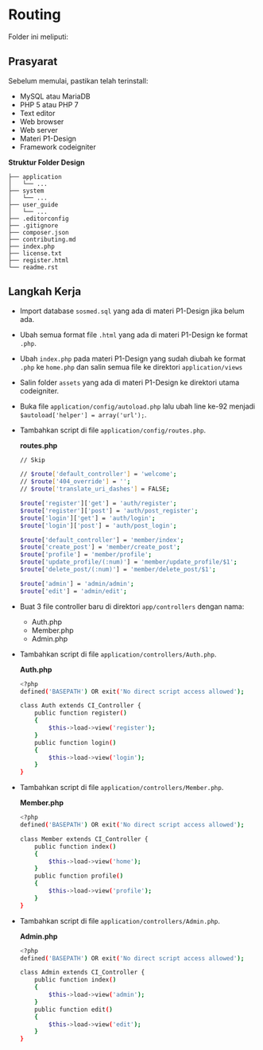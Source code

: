 
# Routing

Folder ini meliputi:

## Prasyarat

Sebelum memulai, pastikan telah terinstall:
* MySQL atau MariaDB
* PHP 5 atau PHP 7
* Text editor
* Web browser
* Web server
* Materi P1-Design
* Framework codeigniter


**Struktur Folder Design**

```text
├── application
│   └── ...
├── system
│   └── ...
├── user_guide
│   └── ...
├── .editorconfig
├── .gitignore
├── composer.json
├── contributing.md
├── index.php
├── license.txt
├── register.html
└── readme.rst
```

## Langkah Kerja

* Import database `sosmed.sql` yang ada di materi P1-Design jika belum ada.
* Ubah semua format file `.html` yang ada di materi P1-Design ke format `.php`.
* Ubah `index.php` pada materi P1-Design yang sudah diubah ke format `.php` ke `home.php` dan salin semua file ke direktori `application/views`
* Salin folder `assets` yang ada di materi P1-Design ke direktori utama codeigniter.
* Buka file `application/config/autoload.php` lalu ubah line ke-92 menjadi `$autoload['helper'] = array('url');`.

* Tambahkan script di file `application/config/routes.php`.

	**routes.php**
	```bash
	// Skip

    // $route['default_controller'] = 'welcome';
    // $route['404_override'] = '';
    // $route['translate_uri_dashes'] = FALSE;

    $route['register']['get'] = 'auth/register';
    $route['register']['post'] = 'auth/post_register';
    $route['login']['get'] = 'auth/login';
    $route['login']['post'] = 'auth/post_login';

    $route['default_controller'] = 'member/index';
    $route['create_post'] = 'member/create_post';
    $route['profile'] = 'member/profile';
    $route['update_profile/(:num)'] = 'member/update_profile/$1';
    $route['delete_post/(:num)'] = 'member/delete_post/$1';

    $route['admin'] = 'admin/admin';
    $route['edit'] = 'admin/edit';

    ```
* Buat 3 file controller baru di direktori `app/controllers` dengan nama:
  * Auth.php
  * Member.php
  * Admin.php

* Tambahkan script di file `application/controllers/Auth.php`.

	**Auth.php**
	```bash
	<?php
    defined('BASEPATH') OR exit('No direct script access allowed');

    class Auth extends CI_Controller {
        public function register()
        {
            $this->load->view('register');
        }
        public function login()
        {
            $this->load->view('login');
        }
    }
    ```

* Tambahkan script di file `application/controllers/Member.php`.

	**Member.php**
	```bash
	<?php
    defined('BASEPATH') OR exit('No direct script access allowed');

    class Member extends CI_Controller {
        public function index()
        {
            $this->load->view('home');
        }
        public function profile()
        {
            $this->load->view('profile');
        }
    }
    ```

* Tambahkan script di file `application/controllers/Admin.php`.

	**Admin.php**
	```bash
	<?php
    defined('BASEPATH') OR exit('No direct script access allowed');

    class Admin extends CI_Controller {
        public function index()
        {
            $this->load->view('admin');
        }
        public function edit()
        {
            $this->load->view('edit');
        }
    }
    ```
